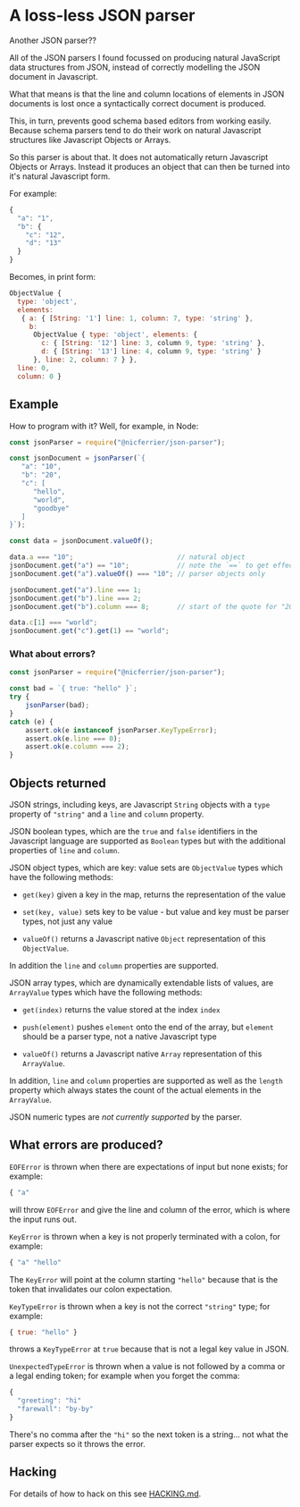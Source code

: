 # A loss-less JSON parser

Another JSON parser??

All of the JSON parsers I found focussed on producing natural
JavaScript data structures from JSON, instead of correctly modelling
the JSON document in Javascript.

What that means is that the line and column locations of elements in
JSON documents is lost once a syntactically correct document is
produced.

This, in turn, prevents good schema based editors from working
easily. Because schema parsers tend to do their work on natural
Javascript structures like Javascript Objects or Arrays.

So this parser is about that. It does not automatically return
Javascript Objects or Arrays. Instead it produces an object that can
then be turned into it's natural Javascript form.

For example:

```javascript
{
  "a": "1",
  "b": {
    "c": "12",
    "d": "13"
  } 
}
```

Becomes, in print form:

```javascript
ObjectValue {
  type: 'object',
  elements:
   { a: { [String: '1'] line: 1, column: 7, type: 'string' },
     b:
      ObjectValue { type: 'object', elements: {
        c: { [String: '12'] line: 3, column 9, type: 'string' },
        d: { [String: '13'] line: 4, column 9, type: 'string' }
      }, line: 2, column: 7 } },
  line: 0,
  column: 0 }
```

## Example

How to program with it? Well, for example, in Node:

```javascript
const jsonParser = require("@nicferrier/json-parser");

const jsonDocument = jsonParser(`{
   "a": "10",
   "b": "20",
   "c": [
      "hello",
      "world",
      "goodbye"
   ]
}`);

const data = jsonDocument.valueOf();

data.a === "10";                          // natural object
jsonDocument.get("a") == "10";            // note the `==` to get effective equal
jsonDocument.get("a").valueOf() === "10"; // parser objects only

jsonDocument.get("a").line === 1;
jsonDocument.get("b").line === 2;
jsonDocument.get("b").column === 8;       // start of the quote for "20"

data.c[1] === "world";
jsonDocument.get("c").get(1) == "world";
```

### What about errors?

```javascript
const jsonParser = require("@nicferrier/json-parser");

const bad = `{ true: "hello" }`;
try {
    jsonParser(bad);
}
catch (e) {
    assert.ok(e instanceof jsonParser.KeyTypeError);
    assert.ok(e.line === 0);
    assert.ok(e.column === 2);
}
```

## Objects returned

JSON strings, including keys, are Javascript `String` objects with a
`type` property of `"string"` and a `line` and `column` property.

JSON boolean types, which are the `true` and `false` identifiers in
the Javascript language are supported as `Boolean` types but with the
additional properties of `line` and `column`.

JSON object types, which are key: value sets are `ObjectValue` types
which have the following methods:

* `get(key)` given a key in the map, returns the representation of the
  value
  
* `set(key, value)` sets key to be value - but value and key must be
  parser types, not just any value

* `valueOf()` returns a Javascript native `Object` representation of
  this `ObjectValue`.
  
In addition the `line` and `column` properties are supported.

JSON array types, which are dynamically extendable lists of values,
are `ArrayValue` types which have the following methods:

* `get(index)` returns the value stored at the index `index`

* `push(element)` pushes `element` onto the end of the array, but
  `element` should be a parser type, not a native Javascript type
  
* `valueOf()` returns a Javascript native `Array` representation of
  this `ArrayValue`.

In addition, `line` and `column` properties are supported as well as
the `length` property which always states the count of the actual
elements in the `ArrayValue`.


JSON numeric types are *not currently supported* by the parser.


## What errors are produced?

`EOFError` is thrown when there are expectations of input but none
exists; for example:

```javascript
{ "a"
```

will throw `EOFError` and give the line and column of the error, which
is where the input runs out.

`KeyError` is thrown when a key is not properly terminated with a
colon, for example:

```javascript
{ "a" "hello"
```

The `KeyError` will point at the column starting `"hello"` because
that is the token that invalidates our colon expectation.

`KeyTypeError` is thrown when a key is not the correct `"string"`
type; for example:

```javascript
{ true: "hello" }
```

throws a `KeyTypeError` at `true` because that is not a legal key
value in JSON.

`UnexpectedTypeError` is thrown when a value is not followed by a
comma or a legal ending token; for example when you forget the comma:

```javascript
{
  "greeting": "hi"
  "farewall": "by-by"
}
```

There's no comma after the `"hi"` so the next token is a string... not
what the parser expects so it throws the error.


## Hacking

For details of how to hack on this see [HACKING.md](HACKING.md).
